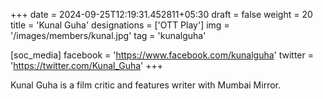 +++
date = 2024-09-25T12:19:31.452811+05:30
draft = false
weight = 20
title = 'Kunal Guha'
designations = ['OTT Play']
img = '/images/members/kunal.jpg'
tag = 'kunalguha'

[soc_media]
facebook = 'https://www.facebook.com/kunalguha'
twitter = 'https://twitter.com/Kunal_Guha'
+++

Kunal Guha is a film critic and features writer with Mumbai Mirror.
